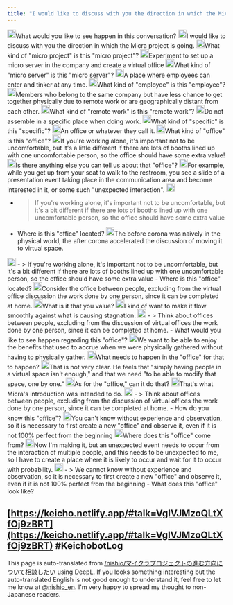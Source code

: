 ```yaml
---
title: "I would like to discuss with you the direction in which the Micra project is going."
---
```



<img src='https://scrapbox.io/api/pages/nishio/kei/icon' alt='/nishio/kei.icon' height="19.5"/>What would you like to see happen in this conversation?
<img src='https://scrapbox.io/api/pages/nishio/human/icon' alt='/nishio/human.icon' height="19.5"/>I would like to discuss with you the direction in which the Micra project is going.
<img src='https://scrapbox.io/api/pages/nishio/kei/icon' alt='/nishio/kei.icon' height="19.5"/>What kind of "micro project" is this "micro project"?
<img src='https://scrapbox.io/api/pages/nishio/human/icon' alt='/nishio/human.icon' height="19.5"/>Experiment to set up a micro server in the company and create a virtual office
<img src='https://scrapbox.io/api/pages/nishio/kei/icon' alt='/nishio/kei.icon' height="19.5"/>What kind of "micro server" is this "micro server"?
<img src='https://scrapbox.io/api/pages/nishio/human/icon' alt='/nishio/human.icon' height="19.5"/>A place where employees can enter and tinker at any time.
<img src='https://scrapbox.io/api/pages/nishio/kei/icon' alt='/nishio/kei.icon' height="19.5"/>What kind of "employee" is this "employee"?
<img src='https://scrapbox.io/api/pages/nishio/human/icon' alt='/nishio/human.icon' height="19.5"/>Members who belong to the same company but have less chance to get together physically due to remote work or are geographically distant from each other.
<img src='https://scrapbox.io/api/pages/nishio/kei/icon' alt='/nishio/kei.icon' height="19.5"/>What kind of "remote work" is this "remote work"?
<img src='https://scrapbox.io/api/pages/nishio/human/icon' alt='/nishio/human.icon' height="19.5"/>Do not assemble in a specific place when doing work.
<img src='https://scrapbox.io/api/pages/nishio/kei/icon' alt='/nishio/kei.icon' height="19.5"/>What kind of "specific" is this "specific"?
<img src='https://scrapbox.io/api/pages/nishio/human/icon' alt='/nishio/human.icon' height="19.5"/>An office or whatever they call it.
<img src='https://scrapbox.io/api/pages/nishio/kei/icon' alt='/nishio/kei.icon' height="19.5"/>What kind of "office" is this "office"?
<img src='https://scrapbox.io/api/pages/nishio/human/icon' alt='/nishio/human.icon' height="19.5"/>If you're working alone, it's important not to be uncomfortable, but it's a little different if there are lots of booths lined up with one uncomfortable person, so the office should have some extra value!
<img src='https://scrapbox.io/api/pages/nishio/kei/icon' alt='/nishio/kei.icon' height="19.5"/>Is there anything else you can tell us about that "office"?
<img src='https://scrapbox.io/api/pages/nishio/human/icon' alt='/nishio/human.icon' height="19.5"/>For example, while you get up from your seat to walk to the restroom, you see a slide of a presentation event taking place in the communication area and become interested in it, or some such "unexpected interaction".
<img src='https://scrapbox.io/api/pages/nishio/kei/icon' alt='/nishio/kei.icon' height="19.5"/>
- >  If you're working alone, it's important not to be uncomfortable, but it's a bit different if there are lots of booths lined up with one uncomfortable person, so the office should have some extra value
- Where is this "office" located?
<img src='https://scrapbox.io/api/pages/nishio/human/icon' alt='/nishio/human.icon' height="19.5"/>The before corona was naively in the physical world, the after corona accelerated the discussion of moving it to virtual space.
<img src='https://scrapbox.io/api/pages/nishio/kei/icon' alt='/nishio/kei.icon' height="19.5"/>
- >  If you're working alone, it's important not to be uncomfortable, but it's a bit different if there are lots of booths lined up with one uncomfortable person, so the office should have some extra value
- Where is this "office" located?
<img src='https://scrapbox.io/api/pages/nishio/human/icon' alt='/nishio/human.icon' height="19.5"/>Consider the office between people, excluding from the virtual office discussion the work done by one person, since it can be completed at home.
<img src='https://scrapbox.io/api/pages/nishio/kei/icon' alt='/nishio/kei.icon' height="19.5"/>What is it that you value?
<img src='https://scrapbox.io/api/pages/nishio/human/icon' alt='/nishio/human.icon' height="19.5"/>I kind of want to make it flow smoothly against what is causing stagnation.
<img src='https://scrapbox.io/api/pages/nishio/kei/icon' alt='/nishio/kei.icon' height="19.5"/>
- >  Think about offices between people, excluding from the discussion of virtual offices the work done by one person, since it can be completed at home.
- What would you like to see happen regarding this "office"?
<img src='https://scrapbox.io/api/pages/nishio/human/icon' alt='/nishio/human.icon' height="19.5"/>We want to be able to enjoy the benefits that used to accrue when we were physically gathered without having to physically gather.
<img src='https://scrapbox.io/api/pages/nishio/kei/icon' alt='/nishio/kei.icon' height="19.5"/>What needs to happen in the "office" for that to happen?
<img src='https://scrapbox.io/api/pages/nishio/human/icon' alt='/nishio/human.icon' height="19.5"/>That is not very clear. He feels that "simply having people in a virtual space isn't enough," and that we need "to be able to modify that space, one by one."
<img src='https://scrapbox.io/api/pages/nishio/kei/icon' alt='/nishio/kei.icon' height="19.5"/>As for the "office," can it do that?
<img src='https://scrapbox.io/api/pages/nishio/human/icon' alt='/nishio/human.icon' height="19.5"/>That's what Micra's introduction was intended to do.
<img src='https://scrapbox.io/api/pages/nishio/kei/icon' alt='/nishio/kei.icon' height="19.5"/>
- >  Think about offices between people, excluding from the discussion of virtual offices the work done by one person, since it can be completed at home.
- How do you know this "office"?
<img src='https://scrapbox.io/api/pages/nishio/human/icon' alt='/nishio/human.icon' height="19.5"/>You can't know without experience and observation, so it is necessary to first create a new "office" and observe it, even if it is not 100% perfect from the beginning
<img src='https://scrapbox.io/api/pages/nishio/kei/icon' alt='/nishio/kei.icon' height="19.5"/>Where does this "office" come from?
<img src='https://scrapbox.io/api/pages/nishio/human/icon' alt='/nishio/human.icon' height="19.5"/>Now I'm making it, but an unexpected event needs to occur from the interaction of multiple people, and this needs to be unexpected to me, so I have to create a place where it is likely to occur and wait for it to occur with probability.
<img src='https://scrapbox.io/api/pages/nishio/kei/icon' alt='/nishio/kei.icon' height="19.5"/>
- >  We cannot know without experience and observation, so it is necessary to first create a new "office" and observe it, even if it is not 100% perfect from the beginning
- What does this "office" look like?

[https://keicho.netlify.app/#talk=VgIVJMzoQLtXfOj9zBRT](https://keicho.netlify.app/#talk=VgIVJMzoQLtXfOj9zBRT)
#KeichobotLog
---
This page is auto-translated from [/nishio/マイクラプロジェクトの進む方向について相談したい](https://scrapbox.io/nishio/マイクラプロジェクトの進む方向について相談したい) using DeepL. If you looks something interesting but the auto-translated English is not good enough to understand it, feel free to let me know at [@nishio_en](https://twitter.com/nishio_en). I'm very happy to spread my thought to non-Japanese readers.